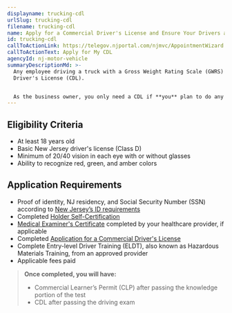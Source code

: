 ```yaml
---
displayname: trucking-cdl
urlSlug: trucking-cdl
filename: trucking-cdl
name: Apply for a Commercial Driver's License and Ensure Your Drivers are Licensed
id: trucking-cdl
callToActionLink: https://telegov.njportal.com/njmvc/AppointmentWizard
callToActionText: Apply for My CDL
agencyId: nj-motor-vehicle
summaryDescriptionMd: >-
  Any employee driving a truck with a Gross Weight Rating Scale (GWRS) of 26,000lbs or more needs a Commercial
  Driver's License (CDL).


  As the business owner, you only need a CDL if **you** plan to do any load-hauling for your business.
---
```


## Eligibility Criteria

- At least 18 years old
- Basic New Jersey driver's license (Class D)
- Minimum of 20/40 vision in each eye with or without glasses
- Ability to recognize red, green, and amber colors

## Application Requirements

- Proof of identity, NJ residency, and Social Security Number (SSN) according to [New Jersey’s ID requirements](https://www.state.nj.us/mvc/pdf/license/Standard_License_Sheet_Engl.pdf)
- Completed [Holder Self-Certification](https://www.state.nj.us/mvc/pdf/drivertopics/CDSC-1.pdf)
- [Medical Examiner's Certificate](https://www.state.nj.us/mvc/pdf/drivertopics/RA_4_1_a.pdf) completed by your healthcare provider, if applicable
- Completed [Application for a Commercial Driver's License](https://www.state.nj.us/mvc/pdf/license/BA-208C.pdf)
- Complete Entry-level Driver Training (ELDT), also known as Hazardous Materials Training, from an approved provider
- Applicable fees paid

> **Once completed, you will have:**
>
> - Commercial Learner’s Permit (CLP) after passing the knowledge portion of the test
> - CDL after passing the driving exam
